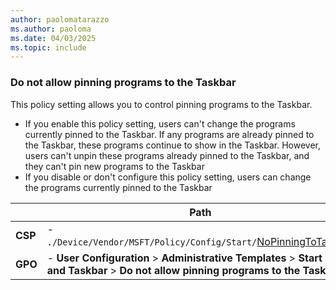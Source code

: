 ```yaml
---
author: paolomatarazzo
ms.author: paoloma
ms.date: 04/03/2025
ms.topic: include
---
```


### Do not allow pinning programs to the Taskbar

This policy setting allows you to control pinning programs to the Taskbar.

- If you enable this policy setting, users can't change the programs currently pinned to the Taskbar. If any programs are already pinned to the Taskbar, these programs continue to show in the Taskbar. However, users can't unpin these programs already pinned to the Taskbar, and they can't pin new programs to the Taskbar
- If you disable or don't configure this policy setting, users can change the programs currently pinned to the Taskbar

|  | Path |
|--|--|
| **CSP** | - `./Device/Vendor/MSFT/Policy/Config/Start/`[NoPinningToTaskbar](/windows/client-management/mdm/policy-csp-start#nopinningtotaskbar) |
| **GPO** | - **User Configuration** > **Administrative Templates** > **Start Menu and Taskbar** > **Do not allow pinning programs to the Taskbar**|
